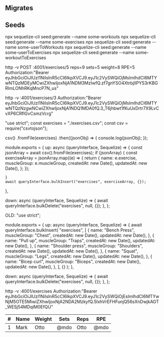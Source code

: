 ## Migrates

## Seeds

npx sequelize-cli seed:generate --name some-workouts
npx sequelize-cli seed:generate --name some-exercises
npx sequelize-cli seed:generate --name some-userToWorkouts
npx sequelize-cli seed:generate --name some-userToExercises
npx sequelize-cli seed:generate --name some-workoutToExercises

http -v POST :4001/exercises/5 reps=9 sets=5 weight=8 RPE=5 Authorization:"Bearer eyJhbGciOiJIUzI1NiIsInR5cCI6IkpXVCJ9.eyJ1c2VySWQiOjMsImlhdCI6MTYwNTQzMDEyMCwiZXhwIjoxNjA1NDM3MzIwfQ.zf7gnYSO4XtrbjlIPYS3rKBGRImLONhRKqMncP7N_us"

http -v :4001/exercises/3 Authorization:"Bearer eyJhbGciOiJIUzI1NiIsInR5cCI6IkpXVCJ9.eyJ1c2VySWQiOjMsImlhdCI6MTYwNTQzNzgwNCwiZXhwIjoxNjA1NDQ1MDA0fQ.3_T6jhbwt1fKuUxDrtr7X9LvCvXP6CRflGvCsmzVcrg"

"use strict";
const exercises = "./exercises.csv";
const csv = require("csvtojson");

csv()
.fromFile(exercises)
.then((jsonObj) => {
console.log(jsonObj);
});

module.exports = {
up: async (queryInterface, Sequelize) => {
const jsonArray = await csv().fromFile(exercises);
if (jsonArray) {
const exerciseArray = jsonArray.map((e) => {
return {
name: e.exercise,
muscleGroup: e.muscleGroup,
createdAt: new Date(),
updatedAt: new Date(),
};
});

    }
    await queryInterface.bulkInsert("exercises", exerciseArray, {});

},

down: async (queryInterface, Sequelize) => {
await queryInterface.bulkDelete("exercises", null, {});
},
};

OLD:
"use strict";

module.exports = {
up: async (queryInterface, Sequelize) => {
await queryInterface.bulkInsert(
"exercises",
[
{
name: "Bench Press",
muscleGroup: "Chest",
createdAt: new Date(),
updatedAt: new Date(),
},
{
name: "Pull up",
muscleGroup: "Traps",
createdAt: new Date(),
updatedAt: new Date(),
},
{
name: "Shoulder press",
muscleGroup: "Shoulders",
createdAt: new Date(),
updatedAt: new Date(),
},
{
name: "Squat",
muscleGroup: "Legs",
createdAt: new Date(),
updatedAt: new Date(),
},
{
name: "Bicep curl",
muscleGroup: "Biceps",
createdAt: new Date(),
updatedAt: new Date(),
},
],
{}
);
},

down: async (queryInterface, Sequelize) => {
await queryInterface.bulkDelete("exercises", null, {});
},
};

http -v :4001/exercises Authorization:"Bearer eyJhbGciOiJIUzI1NiIsInR5cCI6IkpXVCJ9.eyJ1c2VySWQiOjEsImlhdCI6MTYwNjM5OTE5MiwiZXhwIjoxNjA2NDA2MzkyfQ.5lxhVrEFHFunjQ56sXnDwjkAGT_WESj54MDqlM0EfQU"

<Table striped bordered hover>
  <thead>
    <tr>
      <th>#</th>
      <th>Name</th>
      <th>Weight</th>
      <th>Sets</th>
      <th>Reps</th>
      <th>RPE</th>
    </tr>
  </thead>
  <tbody>
    <tr>
      <td>1</td>
      <td>Mark</td>
      <td>Otto</td>
      <td>@mdo</td>
      <td>Otto</td>
      <td>@mdo</td>
    </tr>
  </tbody>
</Table>
